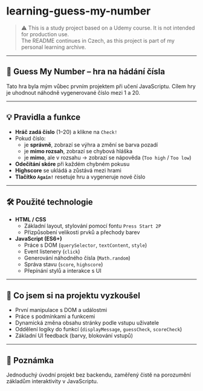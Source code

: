 # learning-guess-my-number

> ⚠️ This is a study project based on a Udemy course. It is not intended for production use.  
> The README continues in Czech, as this project is part of my personal learning archive.

---

## 🔢 Guess My Number – hra na hádání čísla

Tato hra byla mým vůbec prvním projektem při učení JavaScriptu. Cílem hry je uhodnout náhodně vygenerované číslo mezi 1 a 20.

---

## 💡 Pravidla a funkce

- **Hráč zadá číslo** (1–20) a klikne na `Check!`
- Pokud číslo:
  - je **správně**, zobrazí se výhra a změní se barva pozadí
  - je **mimo rozsah**, zobrazí se chybová hláška
  - je **mimo**, ale v rozsahu → zobrazí se nápověda (`Too high` / `Too low`)
- **Odečítání skóre** při každém chybném pokusu
- **Highscore** se ukládá a zůstává mezi hrami
- **Tlačítko `Again!`** resetuje hru a vygeneruje nové číslo

---

## 🛠 Použité technologie

- **HTML / CSS**
  - Základní layout, stylování pomocí fontu `Press Start 2P`
  - Přizpůsobení velikosti prvků a přechody barev
- **JavaScript (ES6+)**
  - Práce s DOM (`querySelector`, `textContent`, `style`)
  - Event listenery (`click`)
  - Generování náhodného čísla (`Math.random`)
  - Správa stavu (`score`, `highscore`)
  - Přepínání stylů a interakce s UI

---

## 🧠 Co jsem si na projektu vyzkoušel

- První manipulace s DOM a událostmi
- Práce s podmínkami a funkcemi
- Dynamická změna obsahu stránky podle vstupu uživatele
- Oddělení logiky do funkcí (`displayMessage`, `guessCheck`, `scoreCheck`)
- Základní UI feedback (barvy, blokování vstupů)

---

## 🧼 Poznámka

Jednoduchý úvodní projekt bez backendu, zaměřený čistě na porozumění základům interaktivity v JavaScriptu.
